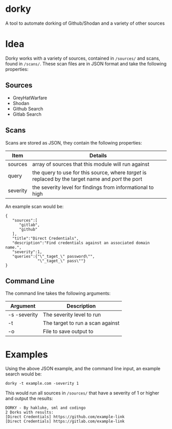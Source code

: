 # dorky
A tool to automate dorking of Github/Shodan and a variety of other sources


# Idea

Dorky works with a variety of sources, contained in `/sources/` and scans, found in `/scans/`. These scan files are in JSON format and take the following properties:

## Sources
- GreyHatWarfare
- Shodan
- Github Search
- Gitlab Search

## Scans
Scans are stored as JSON, they contain the following properties:

| Item     | Details                                                                                             |
|----------|-----------------------------------------------------------------------------------------------------|
| sources  | array of sources that this module will run against                                                  |
| query    | the query to use for this source, where _target_ is replaced by the target name and _port_ the port |
| severity | the severity level for findings from informational to high                                          |

An example scan would be:

```
{  
   "sources":[  
      "gitlab",
      "github"
   ],
   "title":"Direct Credentials",
   "description":"Find credentials against an associated domain name.",
   "severity":1,
   "queries":{"\"_taget_\" password\"",
              "\"_taget_\" pass\""}
}
```

## Command Line

The command line takes the following arguments:

| Argument     | Description                      |
|--------------|----------------------------------|
| -s -severity | The severity level to run        |
| -t           | The target to run a scan against |
| -o           | File to save output to           |

# Examples

Using the above JSON example, and the command line input, an example search would be:

```
dorky -t example.com -severity 1
```

This would run all sources in `/sources/` that have a severity of 1 or higher and output the results:

```
DORKY - By hakluke, sml and codingo
2 Dorks with results:
[Direct Credentials] https://github.com/example-link
[Direct Credentials] https://gitlab.com/example-link
```
